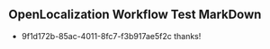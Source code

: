 ## OpenLocalization Workflow Test MarkDown
* 9f1d172b-85ac-4011-8fc7-f3b917ae5f2c thanks!

<!--HONumber=Aug16_HO1-->


